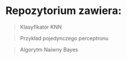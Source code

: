 # Repozytorium zawiera:
> Klasyfikator KNN

> Przykład pojedynczego perceptronu

> Algorytm Naiwny Bayes
